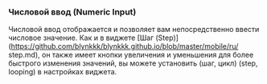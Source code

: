 
### Числовой ввод (Numeric Input)

Числовой ввод отображается и позволяет вам непосредственно ввести числовое значение.
Как и в виджете [Шаг (Step)](https://github.com/blynkkk/blynkkk.github.io/blob/master/mobile/ru/ 	step.md), он также имеет кнопки увеличения и уменьшения для более быстрого изменения значений, вы можете установить (шаг, цикл) (step, looping) в настройках виджета.

